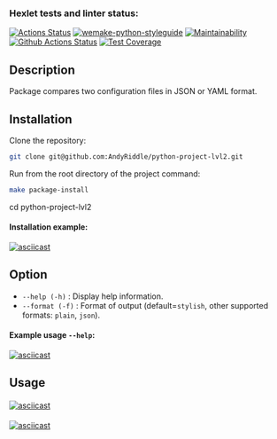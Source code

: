 ### Hexlet tests and linter status:
[![Actions Status](https://github.com/AndyRiddle/python-project-lvl2/workflows/hexlet-check/badge.svg)](https://github.com/AndyRiddle/python-project-lvl2/actions)
[![wemake-python-styleguide](https://img.shields.io/badge/style-wemake-000000.svg)](https://github.com/wemake-services/wemake-python-styleguide)
[![Maintainability](https://api.codeclimate.com/v1/badges/a99a88d28ad37a79dbf6/maintainability)](https://codeclimate.com/github/codeclimate/codeclimate/maintainability)
[![Github Actions Status](https://github.com/AndyRiddle/python-project-lvl2/workflows/Python%20CI/badge.svg)](https://github.com/AndyRiddle/python-project-lvl2/actions)
[![Test Coverage](https://api.codeclimate.com/v1/badges/a6207f0f2cce4d4cbb53/test_coverage)](https://codeclimate.com/github/AndyRiddle/python-project-lvl2/test_coverage)

## Description
Package compares two configuration files in JSON or YAML format.

## Installation
Clone the repository:
```bash
git clone git@github.com:AndyRiddle/python-project-lvl2.git
```
Run from the root directory of the project command:
```bash
make package-install
```
cd python-project-lvl2
#### Installation example:
[![asciicast](https://asciinema.org/a/hdjzasnWhbOFdcwRnlDTkpalL.png)](https://asciinema.org/a/hdjzasnWhbOFdcwRnlDTkpalL?autoplay=1)

## Option
- `--help (-h)` : Display help information.
- `--format (-f)` : Format of output (default=`stylish`, other supported formats: `plain`, `json`).

#### Example usage `--help`:
[![asciicast](https://asciinema.org/a/tkLvXcsgJRQZlP3L8BvKeiugF.png)](https://asciinema.org/a/tkLvXcsgJRQZlP3L8BvKeiugF?autoplay=1)

## Usage
####
[![asciicast](https://asciinema.org/a/9Dz0HwPSEdovpE7fRTR3DB1zu.png)](https://asciinema.org/a/9Dz0HwPSEdovpE7fRTR3DB1zu?autoplay=1)
####
[![asciicast](https://asciinema.org/a/KuHoou8bCyDUktqemXNwUIvTq.png)](https://asciinema.org/a/KuHoou8bCyDUktqemXNwUIvTq?autoplay=1)

